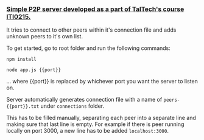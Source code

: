 ### [Simple P2P server developed as a part of TalTech's course ITI0215.](http://lambda.ee/wiki/Vorgurakendused_2_prax_1_2021_kevad)
It tries to connect to other peers within it's connection file and adds unknown peers to it's own list.


To get started, go to root folder and run the following commands:
```
npm install
```
```
node app.js {{port}}
```
... where {{port}} is replaced by whichever port you want the server to listen on.

Server automatically generates connection file with a name of `peers-{{port}}.txt` under `connections` folder.

This has to be filled manually, separating each peer into a separate line and making sure that last line is empty.
For example if there is peer running locally on port 3000, a new line has to be added `localhost:3000`.

